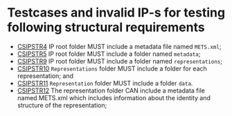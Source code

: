 # Testcases and invalid IP-s for testing following structural requirements


- [CSIPSTR4](https://dilcisboard.github.io/E-ARK-CSIP/specification/implementation/structure/#CSIPSTR4)
  IP root folder MUST include a metadata file named `METS.xml`;
- [CSIPSTR5](https://dilcisboard.github.io/E-ARK-CSIP/specification/implementation/structure/#CSIPSTR5)
  IP root folder MUST include a folder named `metadata`;
- [CSIPSTR9](https://dilcisboard.github.io/E-ARK-CSIP/specification/implementation/structure/#CSIPSTR9)
  IP root folder MUST include a folder named `representations`;
- [CSIPSTR10](https://dilcisboard.github.io/E-ARK-CSIP/specification/implementation/structure/#CSIPSTR10)
  `Representations` folder MUST include a folder for each representation; and
- [CSIPSTR11](https://dilcisboard.github.io/E-ARK-CSIP/specification/implementation/structure/#CSIPSTR11)
 `Representation` folder MUST include a folder `data`.
 - [CSIPSTR12](https://dilcisboard.github.io/E-ARK-CSIP/specification/implementation/structure/#CSIPSTR12)
   The representation folder CAN include a metadata file named METS.xml which includes information about the identity and structure of the representation;
